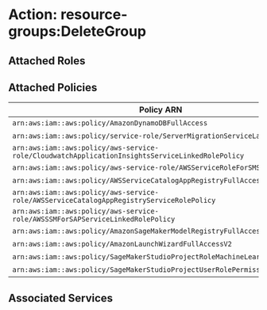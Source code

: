 # Action: resource-groups:DeleteGroup

## Attached Roles

## Attached Policies

| Policy ARN | Policy Name |
|------------|-------------|
| `arn:aws:iam::aws:policy/AmazonDynamoDBFullAccess` | [AmazonDynamoDBFullAccess](../policies.md#amazondynamodbfullaccess) |
| `arn:aws:iam::aws:policy/service-role/ServerMigrationServiceLaunchRole` | [ServerMigrationServiceLaunchRole](../policies.md#servermigrationservicelaunchrole) |
| `arn:aws:iam::aws:policy/aws-service-role/CloudwatchApplicationInsightsServiceLinkedRolePolicy` | [CloudwatchApplicationInsightsServiceLinkedRolePolicy](../policies.md#cloudwatchapplicationinsightsservicelinkedrolepolicy) |
| `arn:aws:iam::aws:policy/aws-service-role/AWSServiceRoleForSMS` | [AWSServiceRoleForSMS](../policies.md#awsserviceroleforsms) |
| `arn:aws:iam::aws:policy/AWSServiceCatalogAppRegistryFullAccess` | [AWSServiceCatalogAppRegistryFullAccess](../policies.md#awsservicecatalogappregistryfullaccess) |
| `arn:aws:iam::aws:policy/aws-service-role/AWSServiceCatalogAppRegistryServiceRolePolicy` | [AWSServiceCatalogAppRegistryServiceRolePolicy](../policies.md#awsservicecatalogappregistryservicerolepolicy) |
| `arn:aws:iam::aws:policy/aws-service-role/AWSSSMForSAPServiceLinkedRolePolicy` | [AWSSSMForSAPServiceLinkedRolePolicy](../policies.md#awsssmforsapservicelinkedrolepolicy) |
| `arn:aws:iam::aws:policy/AmazonSageMakerModelRegistryFullAccess` | [AmazonSageMakerModelRegistryFullAccess](../policies.md#amazonsagemakermodelregistryfullaccess) |
| `arn:aws:iam::aws:policy/AmazonLaunchWizardFullAccessV2` | [AmazonLaunchWizardFullAccessV2](../policies.md#amazonlaunchwizardfullaccessv2) |
| `arn:aws:iam::aws:policy/SageMakerStudioProjectRoleMachineLearningPolicy` | [SageMakerStudioProjectRoleMachineLearningPolicy](../policies.md#sagemakerstudioprojectrolemachinelearningpolicy) |
| `arn:aws:iam::aws:policy/SageMakerStudioProjectUserRolePermissionsBoundary` | [SageMakerStudioProjectUserRolePermissionsBoundary](../policies.md#sagemakerstudioprojectuserrolepermissionsboundary) |

## Associated Services

